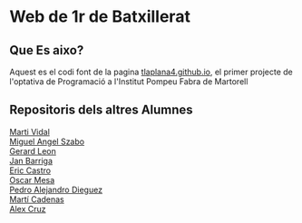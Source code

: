 # Web de 1r de Batxillerat

## Que Es aixo?
Aquest es el codi font de la pagina [tlaplana4.github.io](https://tlaplana4.github.io), el primer projecte de l'optativa de Programació a l'Institut Pompeu Fabra de Martorell

## Repositoris dels altres Alumnes
[Marti Vidal](https://github.com/mvidal401/mvidal401.github.io)\
[Miguel Angel Szabo](https://github.com/mszabo4/mszabo4.github.io)\
[Gerard Leon](https://github.com/gerardleon21/gerardleon21.github.io)\
[Jan Barriga](https://github.com/JanBarriga/jbarriga.github.io)\
[Eric Castro](https://github.com/ecastro4/ecastro4.github.io)\
[Oscar Mesa](https://github.com/omesa4/omesa4.github.io)\
[Pedro Alejandro Dieguez](https://github.com/pdieguez4/pdieguez4.github.io)\
[Martí Cadenas](https://github.com/mcadenas4/mcadenas4.github.io)\
[Alex Cruz](https://github.com/acruz4pompeu/acruz4pompeu.github.io)
